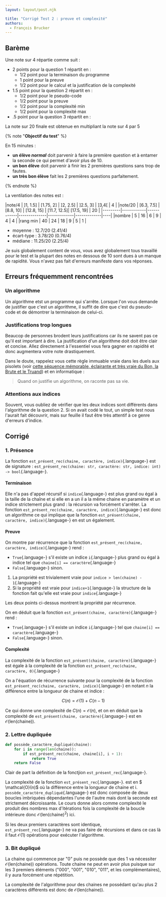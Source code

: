 ```yaml
---
layout: layout/post.njk

title: "Corrigé Test 2 : preuve et complexité"
authors:
  - François Brucker
---
```


## Barème

Une note sur 4 répartie comme suit :

- 2 points pour la question 1 répartit en :
  - 1/2 point pour la terminaison du programme
  - 1 point pour la preuve
  - 1/2 point pour le calcul et la justification de la complexité
- 1.5 point pour la question 2 répartit en :
  - 1/2 point pour le pseudo-code
  - 1/2 point pour la preuve
  - 1/2 point pour la complexité min
  - 1/2 point pour la complexité max
- .5 point pour la question 3 répartit en :

La note sur $20$ finale est obtenue en multipliant la note sur 4 par $5$

{% note "**Objectif du test**" %}

En 15 minutes :

- **un élève *normal*** doit parvenir à faire la première question et à entamer la seconde ce qui permet d'avoir plus de 10.
- **un bon élève** doit parvenir à finir les 2 premières questions sans trop de fautes.
- **un très bon élève** fait les 2 premières questions parfaitement.

{% endnote %}

La ventilation des notes est :

|note/4   | ]1, 1.5]   | [1.75, 2]  | ]2, 2.5]     | ]2.5, 3]    | ]3,4[       | 4  |
|note/20  | [6.3, 7.5] | [8.8, 10]  | [12.8, 15]   | [11.7, 12.5]| [17.5, 19]  | 20 |
|---------|------------|------------|--------------|-------------|-------------|----|
|nombre   |  5         |  16        |  6           |  9          | 4           | 4  |
|rang min | 40         | 24         | 18           | 9           | 5           | 1  |

- moyenne : 12.7/20 (2.41/4)
- écart-type : 3.78/20 (0.76/4)
- médiane : 11.25/20 (2.25/4)

Je suis globalement content de vous, vous avez globalement tous travaillé pour le test et la plupart des notes en dessous de 10 sont dues à un manque de rapidité. Vous n'avez pas fait d'erreurs manifeste dans vos réponses.

## Erreurs fréquemment rencontrées

### Un algorithme

Un algorithme etst un programme qui s'arrête. Lorsque l'on vous demande de justifier que c'est un algorithme, il suffit de dire que c'est du pseudo-code et de démontrer la terminaison de celui-ci.

### Justifications trop longues

Beaucop de personnes brodent leurs justifications car ils ne savent pas ce qu'il est important à dire. La jsutification d'un algorithme doit doit être clair et concise. Allez directement à l'essentiel vous fera gagner en rapidité et donc augmentera votre note drastiquement.

Dans le doute, rappelez vous cette règle immuable vraie dans les duels aux pisolets (voir [cette séquence mémorable, éclairante et très vraie du Bon, la Brute et le Truand](https://www.youtube.com/watch?v=sXE_tPTK1VI)) et en informatique :

> Quand on justifie un algorithme, on raconte pas sa vie.

### Attentions aux indices

Souvent, vous oubliez de vérifier que les deux indices sont différents dans l'algorithme de la question 2. Si on avait codé le tout, un simple test nous l'aurait fait découvrir, mais sur feuille il faut être très attentif à ce genre d'erreurs d'indice.

## Corrigé

### 1. Présence

La fonction `est_présent_rec(chaine, caractère, indice)`{.language-} est de signature : `est_présent_rec(chaine: str, caractère: str, indice: int) -> bool`{.language-}.

#### Terminaison

Elle n'a pas d'appel récursif si `indice`{.language-} est plus grand ou égal à la taille de la chaîne et si elle en a un il a la même chaine en paramètre et un indice strictement plus grand : la récursion va forcément s'arrêter. La fonction `est_présent_rec(chaine, caractère, indice)`{.language-} est donc un algorithme ce qui implique que la fonction `est_présent(chaine, caractère, indice)`{.language-} en est un également.

#### Preuve

On montre par récurrence que la fonction `est_présent_rec(chaine, caractère, indice)`{.language-} rend :

- `True`{.language-} s'il existe un indice `i`{.language-}  plus grand ou égal à indice tel que `chaine[i] == caractère`{.language-}
- `False`{.language-} sinon.

1. La propriété est trivialement vraie pour `indice > len(chaine) - 1`{.language-}
2. Si la propriété est vraie pour `indice+1`{.language-} la structure de la fonction fait qu'elle est vraie pour `indice`{.language-}

Les deux points ci-dessus montrent la propriété par récurrence.

On en déduit que la fonction `est_présent(chaine, caractère)`{.language-} rend :

- `True`{.language-} s'il existe un indice `i`{.language-} tel que `chaine[i] == caractère`{.language-}
- `False`{.language-} sinon.

#### Complexité

La complexité de la fonction `est_présent(chaine, caractère)`{.language-} est égale à la complexité de la fonction `est_présent_rec(chaine, caractère, 0)`{.language-}

On a l'équation de récurrence suivante pour la complexité de la fonction `est_présent_rec(chaine, caractère, indice)`{.language-} en notant $n$ la différence entre la longueur de chaine et indice :

$$
C(n) = \mathcal{O}(1) + C(n-1)
$$

Ce qui donne une complexité de $C(n) = \mathcal{O}(n)$, et on en déduit que la complexité de `est_présent(chaine, caractère)`{.language-} est en $\mathcal{O}(\text{len(chaine)})$.

### 2. Lettre dupliquée

```python
def possède_caractère_dupliqué(chaine):
    for i in range(len(chaine)):
        if est_présent_rec(chaine, chaine[i], i + 1):
            return True
    return False
```

Clair de part la définition de la fonctjion `est_présent_rec`{.language-}.

La complexité de la fonction `est_présent_rec`{.language-}. est en $ \mathcal{O}(n)$ où la différence entre la longueur de chaine et i. `possède_caractère_dupliqué`{.language-} est donc composée de deux boucles imbriquées dépendantes l'une de l'autre mais dont la seconde est strictement décroissante. Le cours donne alors comme complexité le produit des nombres max d'itérations fois la complexité de la boucle intérieure donc $\mathcal{O}(\text{len(chaine)}^2)$ ici.

Si les deux premiers caractères sont identique, `est_présent_rec`{.language-} ne va pas faire de récursions et dans ce cas là il faut $\mathcal{O}(1)$ opérations pour exécuter l'algorithme.

### 3. Bit dupliqué

La chaine qui commence par "0" puis ne possède que des 1 va nécessiter $\mathcal{O}(\text{len(chaine)})$ opérations. Toute chaine ne peut en avoir plus puisque sur les 3 premiers éléments ("000", "001", "010", "011", et les complémentaires), il y aura forcément une répétition.

La complexité de l'algorithme pour des chaines ne possédant qu'au plus 2 caractères différents est donc de $\mathcal{O}(\text{len(chaine)})$.
